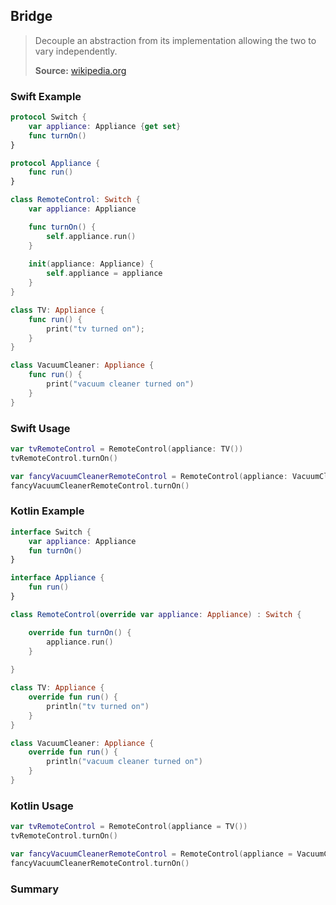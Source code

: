 ## Bridge

> Decouple an abstraction from its implementation allowing the two to vary independently.
>
>**Source:** [wikipedia.org](https://en.wikipedia.org/wiki/Bridge_pattern)

### Swift Example

```swift
protocol Switch {
    var appliance: Appliance {get set}
    func turnOn()
}

protocol Appliance {
    func run()
}

class RemoteControl: Switch {
    var appliance: Appliance

    func turnOn() {
        self.appliance.run()
    }
    
    init(appliance: Appliance) {
        self.appliance = appliance
    }
}

class TV: Appliance {
    func run() {
        print("tv turned on");
    }
}

class VacuumCleaner: Appliance {
    func run() {
        print("vacuum cleaner turned on")
    }
}


````

### Swift Usage

```swift
var tvRemoteControl = RemoteControl(appliance: TV())
tvRemoteControl.turnOn()

var fancyVacuumCleanerRemoteControl = RemoteControl(appliance: VacuumCleaner())
fancyVacuumCleanerRemoteControl.turnOn()

````

### Kotlin Example

```kotlin
interface Switch {
    var appliance: Appliance
    fun turnOn()
}

interface Appliance {
    fun run()
}

class RemoteControl(override var appliance: Appliance) : Switch {

    override fun turnOn() {
        appliance.run()
    }
    
}

class TV: Appliance {
    override fun run() {
        println("tv turned on")
    }
}

class VacuumCleaner: Appliance {
    override fun run() {
        println("vacuum cleaner turned on")
    }
}

````

### Kotlin Usage

```kotlin
var tvRemoteControl = RemoteControl(appliance = TV())
tvRemoteControl.turnOn()

var fancyVacuumCleanerRemoteControl = RemoteControl(appliance = VacuumCleaner())
fancyVacuumCleanerRemoteControl.turnOn()
````

### Summary